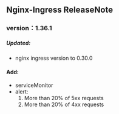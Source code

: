 ## Nginx-Ingress ReleaseNote

### version：1.36.1
##### Updated:
- nginx ingress version to 0.30.0
#### Add:
- serviceMonitor
- alert:
  1. More than 20% of 5xx requests
  2. More than 20% of 4xx requests
